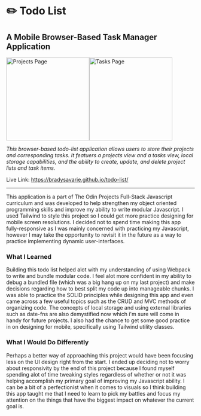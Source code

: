 <h1>✏️ Todo List</h1>

<h2>A Mobile Browser-Based Task Manager Application</h2>

<div style='display:flex;'>
<img width="222" alt="Projects Page" src="https://user-images.githubusercontent.com/106128212/227796735-d0df7d25-38cf-4054-9c75-7a4f746cb598.png">
<img width="222" alt="Tasks Page" src="https://user-images.githubusercontent.com/106128212/227796739-1c3412ae-48ce-441c-83d3-3b71a41a02c9.png">
</div>

<em>This browser-based todo-list application allows users to store their projects and corresponding tasks. It featuers a projects view and a tasks view, local storage capabilities, and the ability to create, update, and delete project lists and task items.</em>

Live Link: https://bradysavarie.github.io/todo-list/

<hr>

This application is a part of The Odin Projects Full-Stack Javascript curriculum and was developed to help strengthen my object oriented programming skills and improve my ability to write modular Javascript. I used Tailwind to style this project so I could get more practice designing for mobile screen resolutions. I decided not to spend time making this app fully-responsive as I was mainly concerned with practicing my Javascript, however I may take the opportunity to revisit it in the future as a way to practice implementing dynamic user-interfaces.

<h3>What I Learned</h3>

Building this todo list helped alot with my understanding of using Webpack to write and bundle modular code. I feel alot more confident in my ability to debug a bundled file (which was a big hang up on my last project) and make decisions regarding how to best split my code up into manageable chunks. I was able to practice the SOLID principles while designing this app and even came across a few useful topics such as the CRUD and MVC methods of organizing code. The concepts of local storage and using external libraries such as date-fns are also demystified now which i'm sure will come in handy for future projects. I also had the chance to get some good practice in on designing for mobile, specifically using Tailwind utility classes.

<h3>What I Would Do Differently</h3>

Perhaps a better way of approaching this project would have been focusing less on the UI design right from the start. I ended up deciding not to worry about responsivity by the end of this project because I found myself spending alot of time tweaking styles regardless of whether or not it was helping accomplish my primary goal of improving my Javascript ability. I can be a bit of a perfectionist when it comes to visuals so I think building this app taught me that I need to learn to pick my battles and focus my attention on the things that have the biggest impact on whatever the current goal is.



